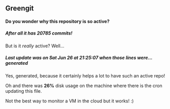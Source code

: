## Greengit

#### Do you wonder why this repository is so active?

##### After all it has 20785 commits!

But is it *really* active? Well...

##### Last update was on Sat Jun 26 at 21:25:07 when those lines were... generated

Yes, generated, because it certainly helps a lot to have such an active repo!

Oh and there was **26%** disk usage on the machine
where there is the cron updating this file.

Not the best way to monitor a VM in the cloud but it works! :)
